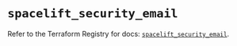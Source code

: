 # `spacelift_security_email`

Refer to the Terraform Registry for docs: [`spacelift_security_email`](https://registry.terraform.io/providers/spacelift-io/spacelift/1.27.0/docs/resources/security_email).
